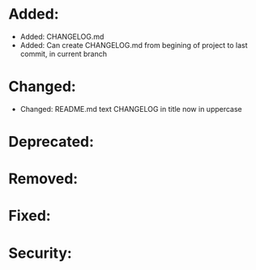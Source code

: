 
# Added:
- Added: CHANGELOG.md
- Added: Can create CHANGELOG.md from begining of project to last commit, in current branch

# Changed:
- Changed: README.md text CHANGELOG in title now in uppercase

# Deprecated:


# Removed:


# Fixed:


# Security:
